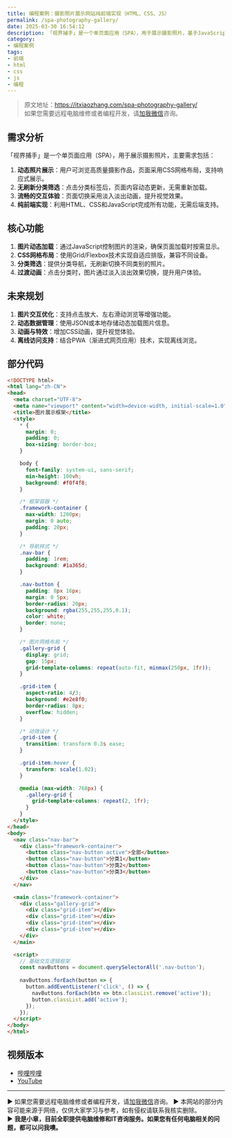 ```yaml
---
title: 编程案例：摄影照片展示网站纯前端实现（HTML、CSS、JS）
permalink: /spa-photography-gallery/
date: 2025-03-30 16:54:12
description: 「视界捕手」是一个单页面应用（SPA），用于展示摄影照片，基于JavaScript动态加载图片内容，使用CSS网格布局实现响应式展示。页面切换时，通过淡入淡出动画实现平滑过渡，所有交互均无需重新加载页面。
category:
- 编程案例
tags:
- 前端
- html
- css
- js
- 编程
---
```


> 原文地址：<https://itxiaozhang.com/spa-photography-gallery/>  
> 如果您需要远程电脑维修或者编程开发，请[加我微信](https://itxiaozhang.netlify.app/)咨询。 

## 需求分析  

「视界捕手」是一个单页面应用（SPA），用于展示摄影照片，主要需求包括：  

1. **动态照片展示**：用户可浏览高质量摄影作品，页面采用CSS网格布局，支持响应式展示。  
2. **无刷新分类筛选**：点击分类标签后，页面内容动态更新，无需重新加载。  
3. **流畅的交互体验**：页面切换采用淡入淡出动画，提升视觉效果。  
4. **纯前端实现**：利用HTML、CSS和JavaScript完成所有功能，无需后端支持。  

## 核心功能  

1. **图片动态加载**：通过JavaScript控制图片的渲染，确保页面加载时按需显示。  
2. **CSS网格布局**：使用Grid/Flexbox技术实现自适应排版，兼容不同设备。  
3. **分类筛选**：提供分类导航，无刷新切换不同类别的照片。  
4. **过渡动画**：点击分类时，图片通过淡入淡出效果切换，提升用户体验。  

## 未来规划  

1. **图片交互优化**：支持点击放大、左右滑动浏览等增强功能。  
2. **动态数据管理**：使用JSON或本地存储动态加载图片信息。  
3. **动画与特效**：增加CSS动画，提升视觉体验。  
4. **离线访问支持**：结合PWA（渐进式网页应用）技术，实现离线浏览。  

## 部分代码  

```html
<!DOCTYPE html>
<html lang="zh-CN">
<head>
  <meta charset="UTF-8">
  <meta name="viewport" content="width=device-width, initial-scale=1.0">
  <title>图片展示框架</title>
  <style>
    * {
      margin: 0;
      padding: 0;
      box-sizing: border-box;
    }

    body {
      font-family: system-ui, sans-serif;
      min-height: 100vh;
      background: #f0f4f8;
    }

    /* 框架容器 */
    .framework-container {
      max-width: 1200px;
      margin: 0 auto;
      padding: 20px;
    }

    /* 导航样式 */
    .nav-bar {
      padding: 1rem;
      background: #1a365d;
    }

    .nav-button {
      padding: 8px 16px;
      margin: 0 5px;
      border-radius: 20px;
      background: rgba(255,255,255,0.1);
      color: white;
      border: none;
    }

    /* 图片网格布局 */
    .gallery-grid {
      display: grid;
      gap: 15px;
      grid-template-columns: repeat(auto-fit, minmax(250px, 1fr));
    }

    .grid-item {
      aspect-ratio: 4/3;
      background: #e2e8f0;
      border-radius: 8px;
      overflow: hidden;
    }

    /* 动效设计 */
    .grid-item {
      transition: transform 0.3s ease;
    }

    .grid-item:hover {
      transform: scale(1.02);
    }

    @media (max-width: 768px) {
      .gallery-grid {
        grid-template-columns: repeat(2, 1fr);
      }
    }
  </style>
</head>
<body>
  <nav class="nav-bar">
    <div class="framework-container">
      <button class="nav-button active">全部</button>
      <button class="nav-button">分类1</button>
      <button class="nav-button">分类2</button>
      <button class="nav-button">分类3</button>
    </div>
  </nav>

  <main class="framework-container">
    <div class="gallery-grid">
      <div class="grid-item"></div>
      <div class="grid-item"></div>
      <div class="grid-item"></div>
      <div class="grid-item"></div>
    </div>
  </main>

  <script>
    // 基础交互逻辑框架
    const navButtons = document.querySelectorAll('.nav-button');
    
    navButtons.forEach(button => {
      button.addEventListener('click', () => {
        navButtons.forEach(btn => btn.classList.remove('active'));
        button.classList.add('active');
      });
    });
  </script>
</body>
</html>
```

## 视频版本

- [哔哩哔哩](https://space.bilibili.com/3546607630944387)
- [YouTube](https://www.youtube.com/@itxiaozhang)

---
▶ 如果您需要远程电脑维修或者编程开发，请[加我微信](https://itxiaozhang.netlify.app/)咨询。 
▶ 本网站的部分内容可能来源于网络，仅供大家学习与参考，如有侵权请联系我核实删除。  
▶ **我是小章，目前全职提供电脑维修和IT咨询服务。如果您有任何电脑相关的问题，都可以问我噢。**  
